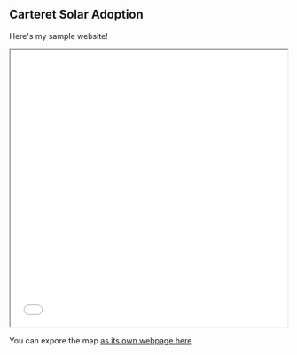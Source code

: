 ## Carteret Solar Adoption

Here's my sample website!

<iframe src="Carteret.html" height="500" width="500"></iframe>

You can expore the map [as its own webpage here](Carteret.html)
